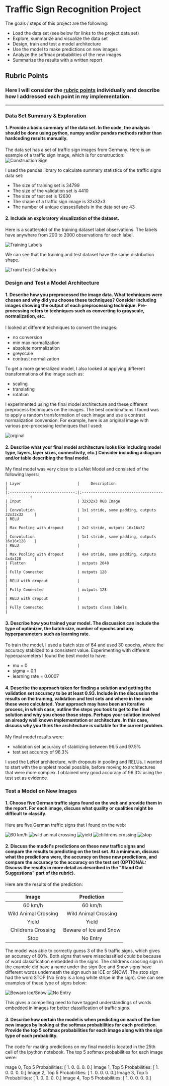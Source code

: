 # **Traffic Sign Recognition Project** 

The goals / steps of this project are the following:
* Load the data set (see below for links to the project data set)
* Explore, summarize and visualize the data set
* Design, train and test a model architecture
* Use the model to make predictions on new images
* Analyze the softmax probabilities of the new images
* Summarize the results with a written report


[//]: # (Image References)

[image1]: ./examples/construction.png "Construction Sign"
[image2]: ./examples/training_labels.png "Training Labels"
[image3]: ./examples/train_test.png "Train/Test Distribution"
[image4]: ./examples/image.png "Pre-Process Images"
[timage1]: ./german_images/60.jpg "Traffic Sign: 60 km/h"
[timage2]: ./german_images/wild_animals "Traffic Sign: wild animal crossing"
[timage3]: ./german_images/give_way.jpg "Traffic Sign: yield"
[timage4]: ./german_images/kinder.jpg "Traffic Sign: childrens crossing"
[timage5]: ./german_images/stop.jpg "Traffic Sign: stop sign"
[eimage1]: ./other_images/beware_ice_snow.jpg "Beware Ice/Snow"
[eimage2]: ./other_images/no_entry.jpg "No Entry"

## Rubric Points
### Here I will consider the [rubric points](https://review.udacity.com/#!/rubrics/481/view) individually and describe how I addressed each point in my implementation.  

---

### Data Set Summary & Exploration

#### 1. Provide a basic summary of the data set. In the code, the analysis should be done using python, numpy and/or pandas methods rather than hardcoding results manually.

The data set has a set of traffic sign images from Germany. Here is 
an example of a traffic sign image, which is for construction:
![Construction Sign][image1]

I used the pandas library to calculate summary statistics of the traffic
signs data set:

* The size of training set is 34799
* The size of the validation set is 4410
* The size of test set is 12630
* The shape of a traffic sign image is 32x32x3
* The number of unique classes/labels in the data set are 43

#### 2. Include an exploratory visualization of the dataset.

Here is a scatterplot of the training dataset label observations. The
labels have anywhere from 200 to 2000 observations for each label.

![Training Labels][image2]

We can see that the training and test dataset have the same distribution shape.

![Train/Test Distribution][image3]

### Design and Test a Model Architecture

#### 1. Describe how you preprocessed the image data. What techniques were chosen and why did you choose these techniques? Consider including images showing the output of each preprocessing technique. Pre-processing refers to techniques such as converting to grayscale, normalization, etc. 

I looked at different techniques to convert the images: 
* no conversion
* min max normalization
* absolute normalization
* greyscale
* contrast normalization

To get a more generalized model, I also looked at applying different transformations of the image such as:
* scaling
* translating
* rotation

I experimented using the final model architecture and these different preprocess techniques on the images.
The best combinations I found was to apply a random transformation of each image and use a contrast
normalization conversion. For example, here is an original image with various pre-processing 
techniques that I used:

![orginal][image4]

#### 2. Describe what your final model architecture looks like including model type, layers, layer sizes, connectivity, etc.) Consider including a diagram and/or table describing the final model.

My final model was very close to a LeNet Model and consisted of the following layers:

```
| Layer                         |     Description                                |
|:-----------------------------:|:-----------------------------------------------:
| Input                         | 32x32x3 RGB Image                              |
| Convolution                   | 1x1 stride, same padding, outputs 32x32x32     |
| RELU                          |                                                |
| Max Pooling with dropout      | 2x2 stride, outputs 16x16x32                   |
| Convolution                   | 1x1 stride, same padding, outputs 16x16x128    |
| RELU                          |                                                |
| Max Pooling with dropout      | 4x4 stride, same padding, outputs 4x4x128      |
| Flatten                       | outputs 2048                                   |
| Fully Connected               | outputs 128                                    |
| RELU with dropout             |                                                |
| Fully Connected               | outputs 128                                    |
| RELU with dropout             |                                                |
| Fully Connected               | outputs class labels                           |
```
				
#### 3. Describe how you trained your model. The discussion can include the type of optimizer, the batch size, number of epochs and any hyperparameters such as learning rate.

To train the model, I used a batch size of 64 and used 30 epochs, where the accuracy stablized to a 
consistent value. Experimenting with different hyperparameters I found the best model to have:
* mu = 0
* sigma = 0.1
* learning rate = 0.0007

#### 4. Describe the approach taken for finding a solution and getting the validation set accuracy to be at least 0.93. Include in the discussion the results on the training, validation and test sets and where in the code these were calculated. Your approach may have been an iterative process, in which case, outline the steps you took to get to the final solution and why you chose those steps. Perhaps your solution involved an already well known implementation or architecture. In this case, discuss why you think the architecture is suitable for the current problem.

My final model results were:
* validation set accuracy of stabilizing between 96.5 and 97.5% 
* test set accuracy of 96.3%

I used the LeNet architecture, with dropouts in pooling and RELUs. I wanted to start with the simplest model possible, before moving to architectures that were more complex. I obtained very good accuracy of 96.3% using the test set as evidence. 

### Test a Model on New Images

#### 1. Choose five German traffic signs found on the web and provide them in the report. For each image, discuss what quality or qualities might be difficult to classify.

Here are five German traffic signs that I found on the web:

![60 km/h][timage1] ![wild animal crossing][timage2] ![yield][timage3] 
![childrens crossing][timage4] ![stop][timage5]

#### 2. Discuss the model's predictions on these new traffic signs and compare the results to predicting on the test set. At a minimum, discuss what the predictions were, the accuracy on these new predictions, and compare the accuracy to the accuracy on the test set (OPTIONAL: Discuss the results in more detail as described in the "Stand Out Suggestions" part of the rubric).

Here are the results of the prediction:

| Image			| Prediction	        					
|:---------------------:|:---------------------------------------------:
| 60 km/h      		| 60 km/h   						
| Wild Animal Crossing 	| Wild Animal Crossing 									
| Yield                 | Yield											
| Childrens Crossing	| Beware of Ice and Snow					 				
| Stop			| No Entry      							


The model was able to correctly guess 3 of the 5 traffic signs, which gives an accuracy of 60%. Both signs that were missclassified could
be because of word classification embedded in the signs. The childrens crossing sign in the example did have a name under the sign (Ice and Snow signs have different words underneath the sign such as ICE or SNOW). The
stop sign had the word STOP (No Entry is a long white stripe in the sign). One can see examples of these type of signs below: 

![Beware Ice/Snow][eimage1] ![No Entry][eimage2]

This gives a compelling need to have tagged understandings of words
embedded in images for better classification of traffic signs. 

#### 3. Describe how certain the model is when predicting on each of the five new images by looking at the softmax probabilities for each prediction. Provide the top 5 softmax probabilities for each image along with the sign type of each probability. 

The code for making predictions on my final model is located in the 25th cell of the Ipython notebook. The top 5 softmax probabilities for 
each image were:

mage 0, Top 5 Probabilities: [ 1.  0.  0.  0.  0.]
Image 1, Top 5 Probabilities: [ 1.  0.  0.  0.  0.]
Image 2, Top 5 Probabilities: [ 1.  0.  0.  0.  0.]
Image 3, Top 5 Probabilities: [ 1.  0.  0.  0.  0.]
Image 4, Top 5 Probabilities: [ 1.  0.  0.  0.  0.]
